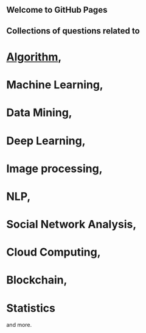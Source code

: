 ## Welcome to GitHub Pages
## Collections of questions related to 
# [Algorithm](./algorithm), 
# Machine Learning, 
# Data Mining, 
# Deep Learning, 
# Image processing, 
# NLP, 
# Social Network Analysis, 
# Cloud Computing, 
# Blockchain, 
# Statistics 
and more. 

